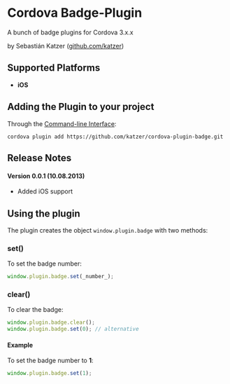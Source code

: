 Cordova Badge-Plugin
====================

A bunch of badge plugins for Cordova 3.x.x

by Sebastián Katzer ([github.com/katzer](https://github.com/katzer))

## Supported Platforms ##
- **iOS**

## Adding the Plugin to your project ##
Through the [Command-line Interface](http://cordova.apache.org/docs/en/3.0.0/guide_cli_index.md.html#The%20Command-line%20Interface):
```
cordova plugin add https://github.com/katzer/cordova-plugin-badge.git
```

## Release Notes ##
#### Version 0.0.1 (10.08.2013) ####
- Added iOS support

## Using the plugin ##
The plugin creates the object ```window.plugin.badge``` with two methods:

### set() ###
To set the badge number:
```javascript
window.plugin.badge.set(_number_);
```

### clear() ###
To clear the badge:
```javascript
window.plugin.badge.clear();
window.plugin.badge.set(0); // alternative
```

####  Example ####
To set the badge number to **1**:
```javascript
window.plugin.badge.set(1);
```
